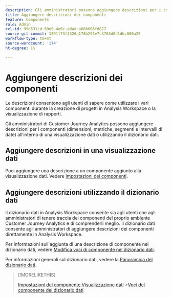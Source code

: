 ```yaml
---
description: Gli amministratori possono aggiungere descrizioni per i componenti nella visualizzazione dati o utilizzando il dizionario dati
title: Aggiungere descrizioni dei componenti
feature: Components
role: Admin
exl-id: 99d531cd-50e9-4e6c-adad-a66b606fd877
source-git-commit: 1891f73f4326a178b293e7c3763d0d1dbc000a25
workflow-type: tm+mt
source-wordcount: '174'
ht-degree: 1%

---
```


# Aggiungere descrizioni dei componenti

Le descrizioni consentono agli utenti di sapere come utilizzare i vari componenti durante la creazione di progetti in Analysis Workspace o la visualizzazione di rapporti.

Gli amministratori di Customer Journey Analytics possono aggiungere descrizioni per i componenti (dimensioni, metriche, segmenti e intervalli di date) all’interno di una visualizzazione dati o utilizzando il dizionario dati.

## Aggiungere descrizioni in una visualizzazione dati

Puoi aggiungere una descrizione a un componente aggiunto alla visualizzazione dati. Vedere [Impostazioni dei componenti](/help/data-views/component-settings/overview.md).

## Aggiungere descrizioni utilizzando il dizionario dati

Il dizionario dati in Analysis Workspace consente sia agli utenti che agli amministratori di tenere traccia dei componenti del proprio ambiente Customer Journey Analytics e di comprenderli meglio. Il dizionario dati consente agli amministratori di aggiungere descrizioni dei componenti direttamente in Analysis Workspace.

Per informazioni sull&#39;aggiunta di una descrizione di componente nel dizionario dati, vedere [Modifica voci di componente nel dizionario dati](/help/components/data-dictionary/edit-entries-data-dictionary.md).

Per informazioni generali sul dizionario dati, vedere la [Panoramica del dizionario dati](/help/components/data-dictionary/data-dictionary-overview.md).

>[!MORELIKETHIS]
>
>[Impostazioni del componente Visualizzazione dati](/help/data-views/component-settings/overview.md)
>&#x200B;>[Voci del componente del dizionario dati](/help/components/data-dictionary/edit-entries-data-dictionary.md)
>
